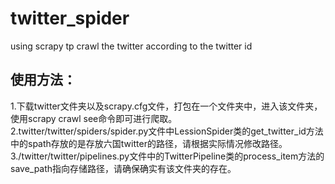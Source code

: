 # twitter_spider
using scrapy tp crawl the twitter according to the twitter id
## 使用方法：
1.下载twitter文件夹以及scrapy.cfg文件，打包在一个文件夹中，进入该文件夹，使用scrapy crawl see命令即可进行爬取。<br>
2.twitter/twitter/spiders/spider.py文件中LessionSpider类的get_twitter_id方法中的spath存放的是存放六国twitter的路径，请根据实际情况修改路径。<br>
3./twitter/twitter/pipelines.py文件中的TwitterPipeline类的process_item方法的save_path指向存储路径，请确保确实有该文件夹的存在。<br>
